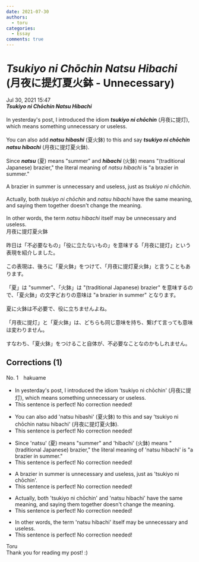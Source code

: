 ```yaml
---
date: 2021-07-30
authors:
  - toru
categories:
  - Essay
comments: true
---
```


# <strong><em>Tsukiyo ni Chōchin Natsu Hibachi</strong></em> (月夜に提灯夏火鉢 - Unnecessary)
<div class="date">Jul 30, 2021 15:47</div>
<div id="post"><div id="body_show_ori">
<strong><em>Tsukiyo ni Chōchin Natsu Hibachi</strong></em><br/><br/>In yesterday's post, I introduced the idiom <strong><em>tsukiyo ni chōchin</em></strong> (月夜に提灯), which means something unnecessary or useless.<br/><br/>You can also add <strong><em>natsu hibashi</em></strong> (夏火鉢) to this and say <strong><em>tsukiyo ni chōchin natsu hibachi</em></strong> (月夜に提灯夏火鉢).<br/><br/>Since <strong><em>natsu</em></strong> (夏) means "summer" and <strong><em>hibachi</em></strong> (火鉢) means "(traditional Japanese) brazier," the literal meaning of <em>natsu hibachi</em> is "a brazier in summer."<br/><br/>A brazier in summer is unnecessary and useless, just as <em>tsukiyo ni chōchin</em>.<br/><br/>Actually, both <em>tsukiyo ni chōchin</em> and <em>natsu hibachi</em> have the same meaning, and saying them together doesn't change the meaning.<br/><br/>In other words, the term <em>natsu hibachi</em> itself may be unnecessary and useless.
</div></div>

<!-- more -->

<div id="post_ja"><div id="body_show_mo">
月夜に提灯夏火鉢<br/><br/>昨日は「不必要なもの」「役に立たないもの」を意味する「月夜に提灯」という表現を紹介しました。<br/><br/>この表現は、後ろに「夏火鉢」をつけて、「月夜に提灯夏火鉢」と言うこともあります。<br/><br/>「夏」は "summer"、「火鉢」は "(traditional Japanese) brazier" を意味するので、「夏火鉢」の文字どおりの意味は "a brazier in summer" となります。<br/><br/>夏に火鉢は不必要で、役に立ちませんよね。<br/><br/>「月夜に提灯」と「夏火鉢」は、どちらも同じ意味を持ち、繋げて言っても意味は変わりません。<br/><br/>すなわち、「夏火鉢」をつけること自体が、不必要なことなのかもしれません。
</div></div>

## Corrections (1)
<div id="block"><div class="first_name"> No. 1　<span class="just_name">hakuame</span></div><div id="block2">
<ul class="correction_field">
<li class="incorrect">In yesterday's post, I introduced the idiom 'tsukiyo ni chōchin' (月夜に提灯), which means something unnecessary or useless.</li>
<li class="corrected perfect">This sentence is perfect! No correction needed!</li>
</ul>
<ul class="correction_field">
<li class="incorrect">You can also add 'natsu hibashi' (夏火鉢) to this and say 'tsukiyo ni chōchin natsu hibachi' (月夜に提灯夏火鉢).</li>
<li class="corrected perfect">This sentence is perfect! No correction needed!</li>
</ul>
<ul class="correction_field">
<li class="incorrect">Since 'natsu' (夏) means "summer" and 'hibachi' (火鉢) means "(traditional Japanese) brazier," the literal meaning of 'natsu hibachi' is "a brazier in summer."</li>
<li class="corrected perfect">This sentence is perfect! No correction needed!</li>
</ul>
<ul class="correction_field">
<li class="incorrect">A brazier in summer is unnecessary and useless, just as 'tsukiyo ni chōchin'.</li>
<li class="corrected perfect">This sentence is perfect! No correction needed!</li>
</ul>
<ul class="correction_field">
<li class="incorrect">Actually, both 'tsukiyo ni chōchin' and 'natsu hibachi' have the same meaning, and saying them together doesn't change the meaning.</li>
<li class="corrected perfect">This sentence is perfect! No correction needed!</li>
</ul>
<ul class="correction_field">
<li class="incorrect">In other words, the term 'natsu hibachi' itself may be unnecessary and useless.</li>
<li class="corrected perfect">This sentence is perfect! No correction needed!</li>
</ul>
</div><div class="name"><span class="just_name">Toru</span><br>
Thank you for reading my post! :)
</div>
</div>
